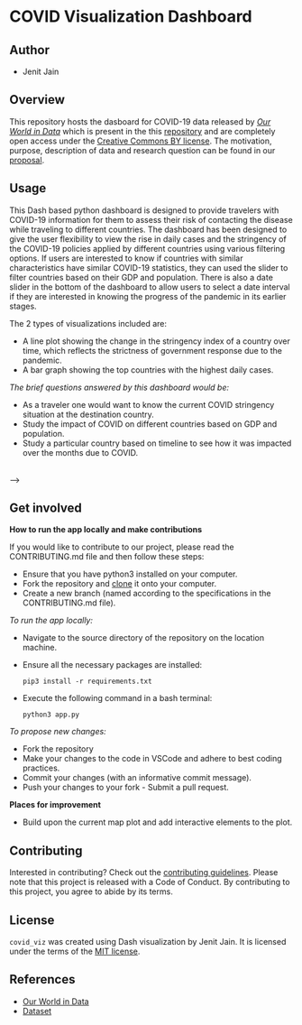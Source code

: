 # COVID Visualization Dashboard

<!-- [![shiny-deploy](https://github.com/UBC-MDS/covid_viz/actions/workflows/deploy-app.yaml/badge.svg)](https://github.com/UBC-MDS/covid_viz/actions/workflows/deploy-app.yaml) -->

<!-- The dashboard is hosted on `shinyapps.io`, please click the link [here](https://jenitj61.shinyapps.io/covid_viz/) -->

## Author

-   Jenit Jain

## Overview 

This repository hosts the dasboard for COVID-19 data released by [*Our World in Data*](https://ourworldindata.org/coronavirus) which is present in the this [repository](https://github.com/owid/covid-19-data/tree/master/public/data) and are completely open access under the [Creative Commons BY license](https://creativecommons.org/licenses/by/4.0/). The motivation, purpose, description of data and research question can be found in our [proposal](https://github.com/UBC-MDS/covid_viz/blob/main/reports/proposal.md).

## Usage 

This Dash based python dashboard is designed to provide travelers with COVID-19 information for them to assess their risk of contacting the disease while traveling to different countries. The dashboard has been designed to give the user flexibility to view the rise in daily cases and the stringency of the COVID-19 policies applied by different countries using various filtering options. If users are interested to know if countries with similar characteristics have similar COVID-19 statistics, they can used the slider to filter countries based on their GDP and population. There is also a date slider in the bottom of the dashboard to allow users to select a date interval if they are interested in knowing the progress of the pandemic in its earlier stages.

The 2 types of visualizations included are:
- A line plot showing the change in the stringency index of a country over time, which reflects the strictness of government response due to the pandemic. 
- A bar graph showing the top countries with the highest daily cases. 

*The brief questions answered by this dashboard would be:* 
- As a traveler one would want to know the current COVID stringency situation at the destination country.
- Study the impact of COVID on different countries based on GDP and population.
- Study a particular country based on timeline to see how it was impacted over the months due to COVID.

<br>

<!-- # Dashboard Demo

![](img/ezgif.com-video-to-gif.gif) --> -->

## Get involved 

**How to run the app locally and make contributions**

If you would like to contribute to our project, please read the CONTRIBUTING.md file and then follow these steps: 
- Ensure that you have python3 installed on your computer.
- Fork the repository and [clone](https://github.com/brabbit61/covid_viz.git) it onto your computer.
- Create a new branch (named according to the specifications in the CONTRIBUTING.md file).

 *To run the app locally:* 

- Navigate to the source directory of the repository on the location machine.
- Ensure all the necessary packages are installed:

    `pip3 install -r requirements.txt`

- Execute the following command in a bash terminal:

    `python3 app.py`

*To propose new changes:* 
- Fork the repository
- Make your changes to the code in VSCode and adhere to best coding practices. 
- Commit your changes (with an informative commit message).
- Push your changes to your fork - Submit a pull request.

**Places for improvement** 
- Build upon the current map plot and add interactive elements to the plot. 

## Contributing 

Interested in contributing? Check out the [contributing guidelines](CONTRIBUTING.md). Please note that this project is released with a Code of Conduct. By contributing to this project, you agree to abide by its terms.

## License 

`covid_viz` was created using Dash visualization by Jenit Jain. It is licensed under the terms of the [MIT license](LICENSE).

## References

- [Our World in Data](https://ourworldindata.org/coronavirus)
- [Dataset](https://github.com/owid/covid-19-data/tree/master/public/data)